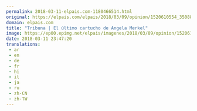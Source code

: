 ```yaml
---
permalink: 2018-03-11-elpais.com-1180466514.html
original: https://elpais.com/elpais/2018/03/09/opinion/1520610554_350885.html#?ref=rss&format=simple&link=link
domain: elpais.com
title: "Tribuna | El último cartucho de Angela Merkel"
image: https://ep00.epimg.net/elpais/imagenes/2018/03/09/opinion/1520610554_350885_1520613064_rrss_normal.jpg
date: 2018-03-11 23:47:20
translations: 
 - ar
 - en
 - de
 - fr
 - hi
 - it
 - ja
 - ru
 - zh-CN
 - zh-TW
---
```


